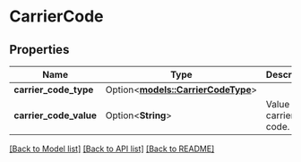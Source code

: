 # CarrierCode

## Properties

Name | Type | Description | Notes
------------ | ------------- | ------------- | -------------
**carrier_code_type** | Option<[**models::CarrierCodeType**](CarrierCodeType.md)> |  | [optional]
**carrier_code_value** | Option<**String**> | Value of the carrier code. | [optional]

[[Back to Model list]](../README.md#documentation-for-models) [[Back to API list]](../README.md#documentation-for-api-endpoints) [[Back to README]](../README.md)


